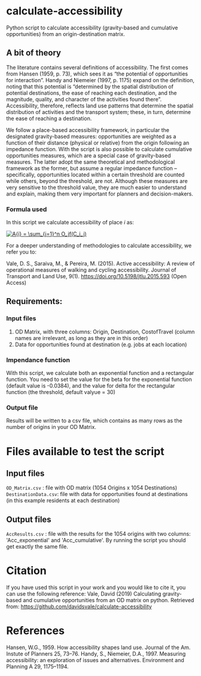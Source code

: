 # calculate-accessibility
Python script to calculate accessibility (gravity-based and cumulative opportunities) from an origin-destination matrix.

## A bit of theory
   The literature contains several definitions of accessibility. The first comes from Hansen (1959, p. 73), which sees it as “the potential of opportunities for interaction”. Handy and Niemeier (1997, p. 1175) expand on the definition, noting that this potential is “determined by the spatial distribution of potential destinations, the ease of reaching each destination, and the magnitude, quality, and character of the activities found there”. Accessibility, therefore, reflects land use patterns that determine the spatial distribution of activities and the transport system; these, in turn, determine the ease of reaching a destination.
   
   We follow a place-based accessibility framework, in particular the designated gravity-based measures: opportunities are weighted as a function of their distance (physical or relative) from the origin following an impedance function. With the script is also possible to calculate cumulative opportunities measures, which are a special case of gravity-based measures. The latter adopt the same theoretical and methodological framework as the former, but assume a regular impedance function – specifically, opportunities located within a certain threshold are counted while others, beyond the threshold, are not. Although these measures are very sensitive to the threshold value, they are much easier to understand and explain, making them very important for planners and decision-makers.

### Formula used
In this script we calculate accessibility of place *i* as:

<a href="https://www.codecogs.com/eqnedit.php?latex=A{i}&space;=&space;\sum_{j=1}^n&space;O_jf(C_i_j)" target="_blank"><img src="https://latex.codecogs.com/gif.latex?A{i}&space;=&space;\sum_{j=1}^n&space;O_jf(C_i_j)" title="A{i} = \sum_{j=1}^n O_jf(C_i_j)" /></a>

For a deeper understanding of methodologies to calculate accessibility, we refer you to:

Vale, D. S., Saraiva, M., & Pereira, M. (2015). Active accessibility: A review of operational measures of walking and cycling accessibility. Journal of Transport and Land Use, 9(1). https://doi.org/10.5198/jtlu.2015.593 (Open Access)


## Requirements:
### Input files
1) OD Matrix, with three columns: Origin, Destination, CostofTravel (column names are irrelevant, as long as they are in this order)
2) Data for opportunities found at destination (e.g. jobs at each location)

### Impendance function
With this script, we calculate both an exponential function and a rectangular function.
You need to set the value for the beta for the exponential function (default value is -0.0384), and the value for delta for the rectangular function (the threshold, default valyue = 30)

### Output file
Results will be written to a csv file, which contains as many rows as the number of origins in your OD Matrix. 


# Files available to test the script

## Input files
`OD_Matrix.csv` : file with OD matrix (1054 Origins x 1054 Destinations)
`DestinationData.csv`: file with data for opportunities found at destinations (in this example residents at each destination)

## Output files
`AccResults.csv` : file with the results for the 1054 origins with two columns: 'Acc_exponential' and 'Acc_cumulative'. By running the script you should get exactly the same file.


# Citation
If you have used this script in your work and you would like to cite it, you can use the following reference:
Vale, David (2019) Calculating gravity-based and cumulative opportunities from an OD matrix on python.  Retrieved from: https://github.com/davidsvale/calculate-accessibility

# References
Hansen, W.G., 1959. How accessibility shapes land use. Journal of the Am. Instute of Planners 25, 73–76.
Handy, S., Niemeier, D.A., 1997. Measuring accessibility: an exploration of issues and alternatives. Environment and Planning A 29, 1175–1194.
